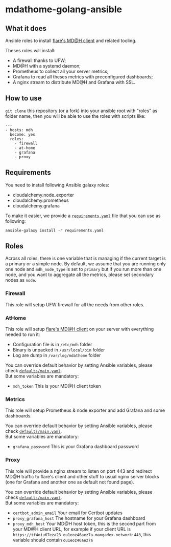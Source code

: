 # mdathome-golang-ansible

## What it does

Ansible roles to install [flare's MD@H client](https://github.com/lflare/mdathome-golang) and related tooling.

Theses roles will install:
- A firewall thanks to UFW;
- MD@H with a systemd daemon;
- Prometheus to collect all your server metrics;
- Grafana to read all theses metrics with preconfigured dashboards;
- A nginx stream to distribute MD@H and Grafana with SSL.

## How to use

`git clone` this repository (or a fork) into your ansible root with "roles" as folder name, then you will be able to use
the roles with scripts like:
```ansible
---
- hosts: mdh
  become: yes
  roles:
    - firewall
    - at-home
    - grafana
    - proxy
```

## Requirements

You need to install following Ansible galaxy roles:
- cloudalchemy.node_exporter
- cloudalchemy.prometheus
- cloudalchemy.grafana

To make it easier, we provide a [`requirements.yaml`](./requirements.yaml) file that you can use as following:
```shell
ansible-galaxy install -r requirements.yaml
```

## Roles

Across all roles, there is one variable that is managing if the current target is a primary or a simple node. By 
default, we assume that you are running only one node and `mdh_node_type` is set to `primary` but if you run more than
one node, and you want to aggregate all the metrics, please set secondary nodes as `node`.

### Firewall

This role will setup UFW firewall for all the needs from other roles.

### AtHome

This role will setup [flare's MD@H client](https://github.com/lflare/mdathome-golang) on your server with everything
needed to run it:
- Configuration file is in `/etc/mdh` folder
- Binary is unpacked in `/usr/local/bin` folder
- Log are dump in `/var/log/mdathome` folder

You can override default behavior by setting Ansible variables, please check [`defaults/main.yaml`](./at-home/defaults/main.yaml).<br/>
But some variables are mandatory:
- `mdh_token` This is your MD@H client token

### Metrics

This role will setup Prometheus & node exporter and add Grafana and some dashboards.

You can override default behavior by setting Ansible variables, please check [`defaults/main.yaml`](metrics/defaults/main.yaml).<br/>
But some variables are mandatory:
- `grafana_password` This is your Grafana dashboard password

### Proxy

This role will provide a nginx stream to listen on port 443 and redirect MD@H traffic to flare's client and other stuff 
to usual nginx server blocks (one for Grafana and another one as default not found page).

You can override default behavior by setting Ansible variables, please check [`defaults/main.yaml`](./proxy/defaults/main.yaml).<br/>
But some variables are mandatory:
- `certbot_admin_email` Your email for Certbot updates
- `proxy_grafana_host` The hostname for your Grafana dashboard
- `proxy_mdh_host` Your MD@H host token, this is the second part from your MD@H client URL, for example if your client 
  URL is `https://tf4oiu67eza23.ou1eoz46aez7a.mangadex.network:443`, this variable should contain `ou1eoz46aez7a`
